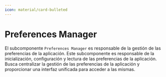 ```yaml
---
icon: material/card-bulleted
---
```


# Preferences Manager

El subcomponente `Preferences Manager` es responsable de la gestión de las preferencias de la aplicación. Este
subcomponente es responsable de la inicialización, configuración y lectura de las preferencias de la aplicación.
Busca centralizar la gestión de las preferencias de la aplicación y proporcionar una interfaz unificada para
acceder a las mismas.
